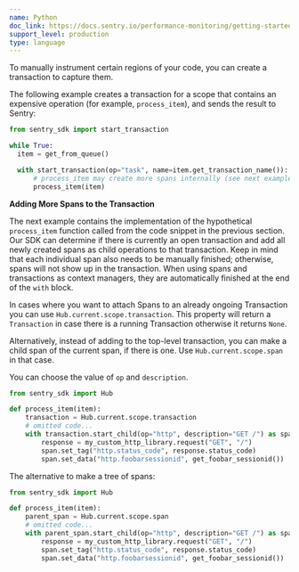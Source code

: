 ```yaml
---
name: Python
doc_link: https://docs.sentry.io/performance-monitoring/getting-started/?platform=python
support_level: production
type: language
---
```

To manually instrument certain regions of your code, you can create a transaction to capture them.

The following example creates a transaction for a scope that contains an expensive operation (for example, `process_item`), and sends the result to Sentry:

```python
from sentry_sdk import start_transaction

while True:
  item = get_from_queue()

  with start_transaction(op="task", name=item.get_transaction_name()):
      # process_item may create more spans internally (see next examples)
      process_item(item)
```

**Adding More Spans to the Transaction**

The next example contains the implementation of the hypothetical `process_item` function called from the code snippet in the previous section. Our SDK can determine if there is currently an open transaction and add all newly created spans as child operations to that transaction. Keep in mind that each individual span also needs to be manually finished; otherwise, spans will not show up in the transaction. When using spans and transactions as context managers, they are automatically finished at the end of the `with` block.

In cases where you want to attach Spans to an already ongoing Transaction you can use `Hub.current.scope.transaction`. This property will return a `Transaction` in case there is a running Transaction otherwise it returns `None`.

Alternatively, instead of adding to the top-level transaction, you can make a child span of the current span, if there is one. Use `Hub.current.scope.span` in that case.

You can choose the value of `op` and `description`.

```python
from sentry_sdk import Hub

def process_item(item):
    transaction = Hub.current.scope.transaction
    # omitted code...
    with transaction.start_child(op="http", description="GET /") as span:
        response = my_custom_http_library.request("GET", "/")
        span.set_tag("http.status_code", response.status_code)
        span.set_data("http.foobarsessionid", get_foobar_sessionid())
```

The alternative to make a tree of spans:

```python
from sentry_sdk import Hub

def process_item(item):
    parent_span = Hub.current.scope.span
    # omitted code...
    with parent_span.start_child(op="http", description="GET /") as span:
        response = my_custom_http_library.request("GET", "/")
        span.set_tag("http.status_code", response.status_code)
        span.set_data("http.foobarsessionid", get_foobar_sessionid())
```
